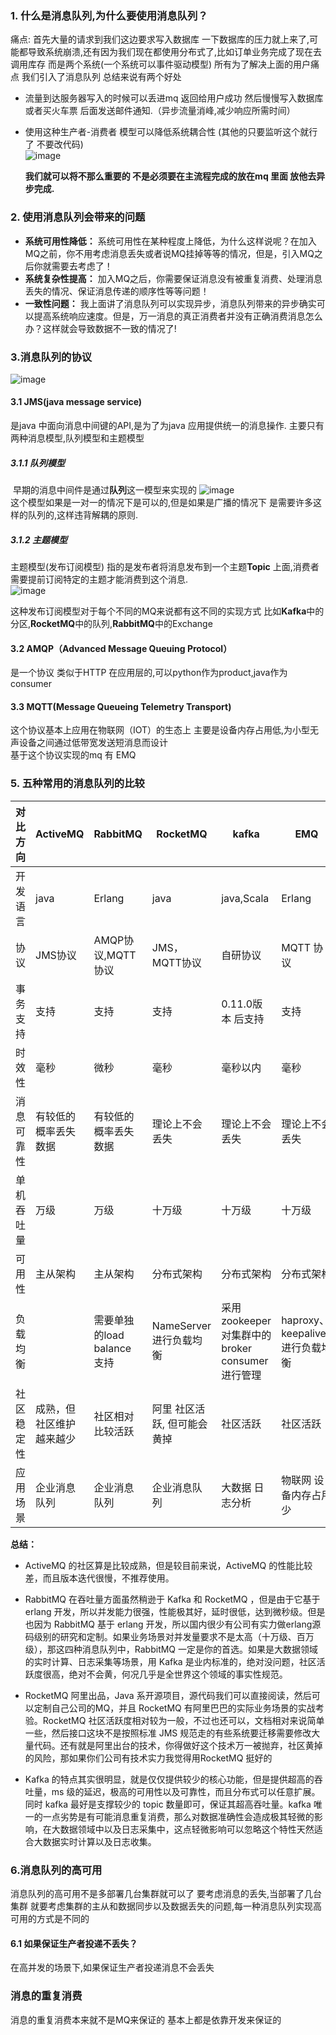 ### 1. 什么是消息队列,为什么要使用消息队列？
  痛点: 首先大量的请求到我们这边要求写入数据库 一下数据库的压力就上来了,可能都导致系统崩溃,还有因为我们现在都使用分布式了,比如订单业务完成了现在去调用库存 而是两个系统(一个系统可以事件驱动模型)
  所有为了解决上面的用户痛点 我们引入了消息队列 总结来说有两个好处
  * 流量到达服务器写入的时候可以丢进mq 返回给用户成功 然后慢慢写入数据库 或者买火车票 后面发送邮件通知.（异步流量消峰,减少响应所需时间）
  * 使用这种生产者-消费者 模型可以降低系统耦合性 (其他的只要监听这个就行了 不要改代码)  
    ![image](image/消息队列优点之流量消峰.png)
    
    **我们就可以将不那么重要的 不是必须要在主流程完成的放在mq 里面 放他去异步完成.**

### 2. 使用消息队列会带来的问题

- **系统可用性降低：** 系统可用性在某种程度上降低，为什么这样说呢？在加入MQ之前，你不用考虑消息丢失或者说MQ挂掉等等的情况，但是，引入MQ之后你就需要去考虑了！
- **系统复杂性提高：** 加入MQ之后，你需要保证消息没有被重复消费、处理消息丢失的情况、保证消息传递的顺序性等等问题！
- **一致性问题：** 我上面讲了消息队列可以实现异步，消息队列带来的异步确实可以提高系统响应速度。但是，万一消息的真正消费者并没有正确消费消息怎么办？这样就会导致数据不一致的情况了!

### 3.消息队列的协议
   ![image](image/JMS和AMQP区别.png)
#### 3.1 JMS(java message service)
   是java 中面向消息中间键的API,是为了为java 应用提供统一的消息操作. 主要只有两种消息模型,队列模型和主题模型
  ##### 3.1.1 队列模型
  ​    早期的消息中间件是通过**队列**这一模型来实现的
  ![image](image/消息中间件之队列模型.png)  
      这个模型如果是一对一的情况下是可以的,但是如果是广播的情况下 是需要许多这样的队列的,这样违背解耦的原则.
  ##### 3.1.2 主题模型
   主题模型(发布订阅模型) 指的是发布者将消息发布到一个主题**Topic** 上面,消费者需要提前订阅特定的主题才能消费到这个消息.  
    ![image](image/消息队列之主题模型.png)   
    
   这种发布订阅模型对于每个不同的MQ来说都有这不同的实现方式 比如**Kafka**中的分区,**RocketMQ**中的队列,**RabbitMQ**中的Exchange 

#### 3.2 AMQP（Advanced Message Queuing Protocol）
   是一个协议 类似于HTTP 在应用层的,可以python作为product,java作为consumer 

#### 3.3 MQTT(Message Queueing Telemetry Transport) 
   这个协议基本上应用在物联网（IOT）的生态上 主要是设备内存占用低,为小型无声设备之间通过低带宽发送短消息而设计  
   基于这个协议实现的mq 有 EMQ

### 5. 五种常用的消息队列的比较

| 对比方向 |   ActiveMQ          | RabbitMQ         | RocketMQ          |       kafka         |   EMQ         |
| -------- | ----------------    | ---------------- | ---------------- | ----------------    | ---------------- |
| 开发语言 | java               |  Erlang           |   java            |      java,Scala         |    Erlang    |
| 协议    |  JMS协议            |  AMQP协议,MQTT协议  | JMS，MQTT协议     |   自研协议              |    MQTT 协议    |
| 事务支持 |  支持               |  支持               | 支持               |    0.11.0版本 后支持 |    支持    |
| 时效性   |   毫秒              | 微秒               | 毫秒              |       毫秒以内          | 毫秒            |
| 消息可靠性 | 有较低的概率丢失数据 | 有较低的概率丢失数据 | 理论上不会丢失  |   理论上不会丢失         |      理论上不会丢失       |
| 单机吞吐量 |  万级              | 万级              | 十万级             |     十万级            |  十万级        |
| 可用性   |  主从架构           | 主从架构           | 分布式架构          |    分布式架构         |    分布式架构          |
| 负载均衡  |                   |  需要单独的load balance 支持|  NameServer 进行负载均衡  |  采用zookeeper 对集群中的broker consumer 进行管理   |  haproxy、keepalived 进行负载均衡 |
| 社区稳定性 | 成熟，但社区维护越来越少   |  社区相对比较活跃  | 阿里 社区活跃, 但可能会黄掉| 社区活跃    |   社区活跃           |
| 应用场景  |  企业消息队列          |   企业消息队列       | 企业消息队列    |  大数据 日志分析        |  物联网 设备内存占用少  |


**总结：**

- ActiveMQ 的社区算是比较成熟，但是较目前来说，ActiveMQ 的性能比较差，而且版本迭代很慢，不推荐使用。

- RabbitMQ 在吞吐量方面虽然稍逊于 Kafka 和 RocketMQ ，但是由于它基于 erlang 开发，所以并发能力很强，性能极其好，延时很低，达到微秒级。但是也因为 RabbitMQ 基于 erlang 开发，所以国内很少有公司有实力做erlang源码级别的研究和定制。如果业务场景对并发量要求不是太高（十万级、百万级），那这四种消息队列中，RabbitMQ 一定是你的首选。如果是大数据领域的实时计算、日志采集等场景，用 Kafka 是业内标准的，绝对没问题，社区活跃度很高，绝对不会黄，何况几乎是全世界这个领域的事实性规范。

- RocketMQ 阿里出品，Java 系开源项目，源代码我们可以直接阅读，然后可以定制自己公司的MQ，并且 RocketMQ 有阿里巴巴的实际业务场景的实战考验。RocketMQ 社区活跃度相对较为一般，不过也还可以，文档相对来说简单一些，然后接口这块不是按照标准 JMS 规范走的有些系统要迁移需要修改大量代码。还有就是阿里出台的技术，你得做好这个技术万一被抛弃，社区黄掉的风险，那如果你们公司有技术实力我觉得用RocketMQ 挺好的

- Kafka 的特点其实很明显，就是仅仅提供较少的核心功能，但是提供超高的吞吐量，ms 级的延迟，极高的可用性以及可靠性，而且分布式可以任意扩展。同时 kafka 最好是支撑较少的 topic 数量即可，保证其超高吞吐量。kafka 唯一的一点劣势是有可能消息重复消费，那么对数据准确性会造成极其轻微的影响，在大数据领域中以及日志采集中，这点轻微影响可以忽略这个特性天然适合大数据实时计算以及日志收集。

### 6.消息队列的高可用
   消息队列的高可用不是多部署几台集群就可以了 要考虑消息的丢失,当部署了几台集群 就要考虑集群的主从和数据同步以及数据丢失的问题,每一种消息队列实现高可用的方式是不同的
   
   #### 6.1 如果保证生产者投递不丢失？
   在高并发的场景下,如果保证生产者投递消息不会丢失

### 消息的重复消费
   消息的重复消费本来就不是MQ来保证的 基本上都是依靠开发来保证的

   

   

   